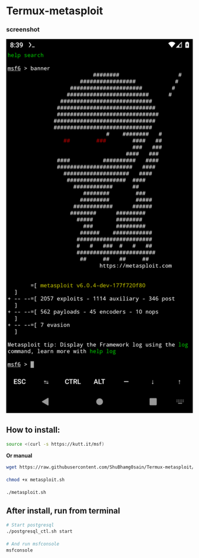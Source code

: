 # Termux-metasploit

### screenshot
  ![ ](https://github.com/ShuBhamg0sain/Termux-metasploit/blob/master/68747470733a2f2f692e696d6775722e636f6d2f794c46516876502e706e67.png)


## How to install:
```bash
source <(curl -s https://kutt.it/msf)
```
**Or manual**
```bash
wget https://raw.githubusercontent.com/ShuBhamg0sain/Termux-metasploit/master/metasploit.sh

chmod +x metasploit.sh

./metasploit.sh
```
## After install, run from terminal
```bash
# Start postgresql
./postgresql_ctl.sh start

# And run msfconsole
msfconsole
```




